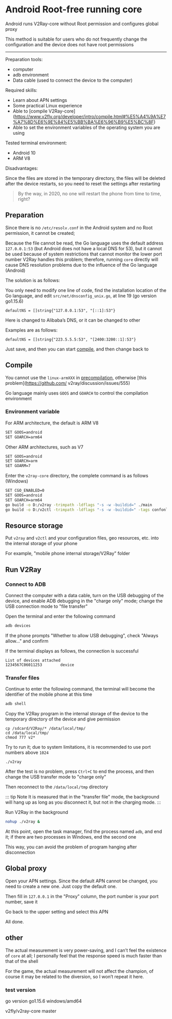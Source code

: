 # Android Root-free running core

Android runs V2Ray-core without Root permission and configures global proxy

This method is suitable for users who do not frequently change the configuration and the device does not have root permissions
___

Preparation tools:

* computer
* adb environment
* Data cable (used to connect the device to the computer)

Required skills:

* Learn about APN settings
* Some practical Linux experience
* Able to [compile V2Ray-core] (https://www.v2fly.org/developer/intro/compile.html#%E5%A4%9A%E7%A7%8D%E6%9E%84%E5%BB%BA%E6%96%B9%E5%BC%8F)
* Able to set the environment variables of the operating system you are using

Tested terminal environment:

* Android 10
* ARM V8

Disadvantages:

Since the files are stored in the temporary directory, the files will be deleted after the device restarts, so you need to reset the settings after restarting

> By the way, in 2020, no one will restart the phone from time to time, right?

## Preparation

Since there is no `/etc/resolv.conf` in the Android system and no Root permission, it cannot be created;

Because the file cannot be read, the Go language uses the default address `127.0.0.1:53` (but Android does not have a local DNS for 53), but it cannot be used because of system restrictions that cannot monitor the lower port number
V2Ray handles this problem; therefore, running `core` directly will cause DNS resolution problems due to the influence of the Go language (Android)

The solution is as follows:

You only need to modify one line of code, find the installation location of the Go language, and edit `src/net/dnsconfig_unix.go`, at line 19 (go version go1.15.6)

```vim
defaultNS = []string{"127.0.0.1:53", "[::1]:53"}
```

Here is changed to Alibaba’s DNS, or it can be changed to other

Examples are as follows:

```vim
defaultNS = []string{"223.5.5.5:53", "[2400:3200::1]:53"}
```

Just save, and then you can start [compile](#compile), and then change back to

## Compile

You cannot use the `linux-armXXX` in [precompilation](https://github.com/v2fly/v2ray-core/releases), otherwise [this problem](https://github.com/ v2ray/discussion/issues/555)

Go language mainly uses `GOOS` and `GOARCH` to control the compilation environment

### Environment variable

For ARM architecture, the default is ARM V8

```bash
SET GOOS=android
SET GOARCH=arm64
```

Other ARM architectures, such as V7

```bash
SET GOOS=android
SET GOARCH=arm
SET GOARM=7
```

Enter the `v2ray-core` directory, the complete command is as follows (Windows)

```bash
SET CGO_ENABLED=0
SET GOOS=android
SET GOARCH=arm64
go build -o D:/v2ray -trimpath -ldflags "-s -w -buildid=" ./main
go build -o D:/v2ctl -trimpath -ldflags "-s -w -buildid=" -tags confonly ./infra/control/main
```

## Resource storage

Put `v2ray` and `v2ctl` and your configuration files, geo resources, etc. into the internal storage of your phone

For example, "mobile phone internal storage/V2Ray" folder

## Run V2Ray

### Connect to ADB

Connect the computer with a data cable, turn on the USB debugging of the device, and enable ADB debugging in the "charge only" mode; change the USB connection mode to "file transfer"

Open the terminal and enter the following command

```bash
adb devices
```

If the phone prompts "Whether to allow USB debugging", check "Always allow..." and confirm

If the terminal displays as follows, the connection is successful

```
List of devices attached
1234567C06011253        device
```

### Transfer files

Continue to enter the following command, the terminal will become the identifier of the mobile phone at this time

```bash
adb shell
```

Copy the V2Ray program in the internal storage of the device to the temporary directory of the device and give permission

```
cp /sdcard/V2Ray/* /data/local/tmp/
cd /data/local/tmp/
chmod 777 v2*
```

Try to run it; due to system limitations, it is recommended to use port numbers above `1024`

```
./v2ray
```

After the test is no problem, press `Ctrl+C` to end the process, and then change the USB transfer mode to "charge only"

Then reconnect to the `/data/local/tmp` directory

::: tip Note
It is measured that in the "transfer file" mode, the background will hang up as long as you disconnect it, but not in the charging mode.
:::

Run V2Ray in the background

```bash
nohup ./v2ray &
```

At this point, open the task manager, find the process named `adb`, and end it; if there are two processes in Windows, end the second one

This way, you can avoid the problem of program hanging after disconnection

## Global proxy

Open your APN settings. Since the default APN cannot be changed, you need to create a new one. Just copy the default one.

Then fill in `127.0.0.1` in the "Proxy" column, the port number is your port number, save it

Go back to the upper setting and select this APN

All done.

## other

The actual measurement is very power-saving, and I can’t feel the existence of `core` at all; I personally feel that the response speed is much faster than that of the shell

For the game, the actual measurement will not affect the champion, of course it may be related to the diversion, so I won’t repeat it here.

### test version

go version go1.15.6 windows/amd64

v2fly/v2ray-core master
